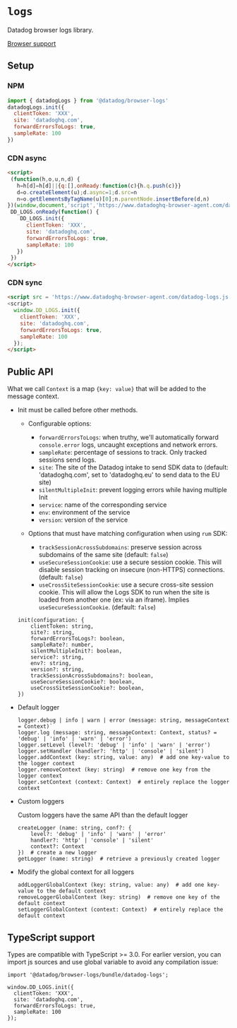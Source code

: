 # `logs`

Datadog browser logs library.

[Browser support](./BROWSER_SUPPORT.md#logger)

## Setup

### NPM

```javascript
import { datadogLogs } from '@datadog/browser-logs'
datadogLogs.init({
  clientToken: 'XXX',
  site: 'datadoghq.com',
  forwardErrorsToLogs: true,
  sampleRate: 100
})
```
### CDN async

```html
<script>
 (function(h,o,u,n,d) {
   h=h[d]=h[d]||{q:[],onReady:function(c){h.q.push(c)}}
   d=o.createElement(u);d.async=1;d.src=n
   n=o.getElementsByTagName(u)[0];n.parentNode.insertBefore(d,n)
})(window,document,'script','https://www.datadoghq-browser-agent.com/datadog-logs.js','DD_LOGS')
 DD_LOGS.onReady(function() {
    DD_LOGS.init({
      clientToken: 'XXX',
      site: 'datadoghq.com',
      forwardErrorsToLogs: true,
      sampleRate: 100
   })
 })
</script>
```

### CDN sync

```html
<script src = 'https://www.datadoghq-browser-agent.com/datadog-logs.js'>
<script>
  window.DD_LOGS.init({
    clientToken: 'XXX',
    site: 'datadoghq.com',
    forwardErrorsToLogs: true,
    sampleRate: 100
  });
</script>
```

## Public API

What we call `Context` is a map `{key: value}` that will be added to the message context.

- Init must be called before other methods.

  - Configurable options:

    - `forwardErrorsToLogs`: when truthy, we'll automatically forward `console.error` logs, uncaught exceptions and network errors.
    - `sampleRate`: percentage of sessions to track. Only tracked sessions send logs.
    - `site`: The site of the Datadog intake to send SDK data to (default: 'datadoghq.com', set to 'datadoghq.eu' to send data to the EU site)
    - `silentMultipleInit`: prevent logging errors while having multiple Init
    - `service`: name of the corresponding service
    - `env`: environment of the service
    - `version`: version of the service

  - Options that must have matching configuration when using `rum` SDK:

    - `trackSessionAcrossSubdomains`: preserve session across subdomains of the same site (default: `false`)
    - `useSecureSessionCookie`: use a secure session cookie. This will disable session tracking on insecure (non-HTTPS) connections. (default: `false`)
    - `useCrossSiteSessionCookie`: use a secure cross-site session cookie. This will allow the Logs SDK to run when the site is loaded from another one (ex: via an iframe). Implies `useSecureSessionCookie`. (default: `false`)

  ```
  init(configuration: {
      clientToken: string,
      site?: string,
      forwardErrorsToLogs?: boolean,
      sampleRate?: number,
      silentMultipleInit?: boolean,
      service?: string,
      env?: string,
      version?: string,
      trackSessionAcrossSubdomains?: boolean,
      useSecureSessionCookie?: boolean,
      useCrossSiteSessionCookie?: boolean,
  })
  ```

- Default logger

  ```
  logger.debug | info | warn | error (message: string, messageContext = Context)`
  logger.log (message: string, messageContext: Context, status? = 'debug' | 'info' | 'warn' | 'error')
  logger.setLevel (level?: 'debug' | 'info' | 'warn' | 'error')
  logger.setHandler (handler?: 'http' | 'console' | 'silent')
  logger.addContext (key: string, value: any)  # add one key-value to the logger context
  logger.removeContext (key: string)  # remove one key from the logger context
  logger.setContext (context: Context)  # entirely replace the logger context
  ```

- Custom loggers

  Custom loggers have the same API than the default logger

  ```
  createLogger (name: string, conf?: {
      level?: 'debug' | 'info' | 'warn' | 'error'
      handler?: 'http' | 'console' | 'silent'
      context?: Context
  })  # create a new logger
  getLogger (name: string)  # retrieve a previously created logger
  ```

- Modify the global context for all loggers
  ```
  addLoggerGlobalContext (key: string, value: any)  # add one key-value to the default context
  removeLoggerGlobalContext (key: string)  # remove one key of the default context
  setLoggerGlobalContext (context: Context)  # entirely replace the default context
  ```

## TypeScript support

Types are compatible with TypeScript >= 3.0.
For earlier version, you can import js sources and use global variable to avoid any compilation issue:

```
import '@datadog/browser-logs/bundle/datadog-logs';

window.DD_LOGS.init({
  clientToken: 'XXX',
  site: 'datadoghq.com',
  forwardErrorsToLogs: true,
  sampleRate: 100
});
```
